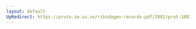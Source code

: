 ```yaml
---
layout: default
UpRedirect: https://pruto.im.uu.se/riksdagen-records-pdf/1881/prot-1881--fk--017/prot-1881--fk--017_028.pdf
---
```

